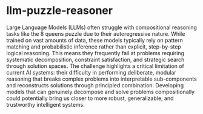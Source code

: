# llm-puzzle-reasoner

Large Language Models (LLMs) often struggle with compositional reasoning tasks like the 8 queens puzzle due to their autoregressive nature. While trained on vast amounts of data, these models typically rely on pattern matching and probabilistic inference rather than explicit, step-by-step logical reasoning. This means they frequently fail at problems requiring systematic decomposition, constraint satisfaction, and strategic search through solution spaces. The challenge highlights a critical limitation of current AI systems: their difficulty in performing deliberate, modular reasoning that breaks complex problems into interpretable sub-components and reconstructs solutions through principled combination. Developing models that can genuinely decompose and solve problems compositionally could potentially bring us closer to more robust, generalizable, and trustworthy intelligent systems.
